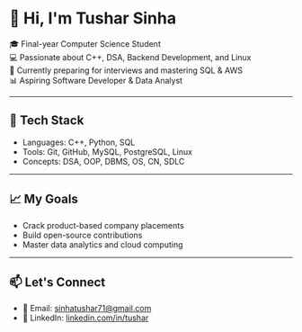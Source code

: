 # 👋 Hi, I'm Tushar Sinha

🎓 Final-year Computer Science Student  
💻 Passionate about C++, DSA, Backend Development, and Linux  
🚀 Currently preparing for interviews and mastering SQL & AWS  
📊 Aspiring Software Developer & Data Analyst  

---

## 🌟 Tech Stack

- Languages: C++, Python, SQL
- Tools: Git, GitHub, MySQL, PostgreSQL, Linux
- Concepts: DSA, OOP, DBMS, OS, CN, SDLC

---

## 📈 My Goals
- Crack product-based company placements  
- Build open-source contributions  
- Master data analytics and cloud computing  

---

## 📫 Let's Connect
- 📧 Email: sinhatushar71@gmail.com 
- 💼 LinkedIn: [linkedin.com/in/tushar](https://www.linkedin.com/in/tushar-sinha-a50802227/)
